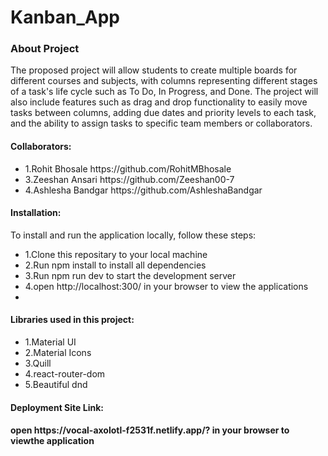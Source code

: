 # Kanban_App
<h3>About Project</h3>
<p>The proposed project will allow students to create multiple boards for different courses and subjects, with columns representing different stages of a task's life cycle such as To Do, In Progress, and Done. The project will also include features such as drag and drop functionality to easily move tasks between columns, adding due dates and priority levels to each task, and the ability to assign tasks to specific team members or collaborators.

</p>
<h4>Collaborators:</h4>
<ul>
<li>1.Rohit Bhosale https://github.com/RohitMBhosale</li> 
<li>3.Zeeshan Ansari https://github.com/Zeeshan00-7</li>
<li>4.Ashlesha Bandgar https://github.com/AshleshaBandgar</li>
</ul>  

<h4>Installation:</h4>

<p>To install and run the application locally, follow these steps:</p>
<ul>
<li>1.Clone this repositary to your local machine</li>
<li>2.Run npm install to install all dependencies</li>
<li>3.Run npm run dev to start the development server</li>
<li>4.open http://localhost:300/ in your browser to view the applications</li>
<li>
</ul> 

<h4>Libraries used in this project:</h4>
<ul>
 <li>1.Material UI</li>
 <li>2.Material Icons</li>
 <li>3.Quill</li>
 <li>4.react-router-dom</li>
 <li>5.Beautiful dnd</li>
 </ul> 

<h4>Deployment Site Link:</h4>

<h4>open https://vocal-axolotl-f2531f.netlify.app/? in your browser to viewthe application</h4>
